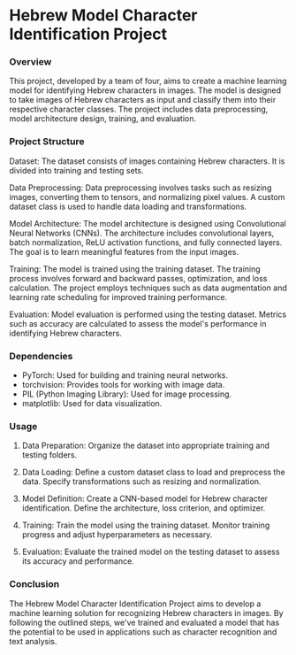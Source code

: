 # Hebrew Model Character Identification Project
### Overview
This project, developed by a team of four, aims to create a machine learning model for identifying Hebrew characters in images. The model is designed to take images of Hebrew characters as input and classify them into their respective character classes. The project includes data preprocessing, model architecture design, training, and evaluation.

### Project Structure
Dataset: The dataset consists of images containing Hebrew characters. It is divided into training and testing sets.

Data Preprocessing: Data preprocessing involves tasks such as resizing images, converting them to tensors, and normalizing pixel values. A custom dataset class is used to handle data loading and transformations.

Model Architecture: The model architecture is designed using Convolutional Neural Networks (CNNs). The architecture includes convolutional layers, batch normalization, ReLU activation functions, and fully connected layers. The goal is to learn meaningful features from the input images.

Training: The model is trained using the training dataset. The training process involves forward and backward passes, optimization, and loss calculation. The project employs techniques such as data augmentation and learning rate scheduling for improved training performance.

Evaluation: Model evaluation is performed using the testing dataset. Metrics such as accuracy are calculated to assess the model's performance in identifying Hebrew characters.

### Dependencies
- PyTorch: Used for building and training neural networks.
- torchvision: Provides tools for working with image data.
- PIL (Python Imaging Library): Used for image processing.
- matplotlib: Used for data visualization.

### Usage
1. Data Preparation: Organize the dataset into appropriate training and testing folders.

2. Data Loading: Define a custom dataset class to load and preprocess the data. Specify transformations such as resizing and normalization.

3. Model Definition: Create a CNN-based model for Hebrew character identification. Define the architecture, loss criterion, and optimizer.

4. Training: Train the model using the training dataset. Monitor training progress and adjust hyperparameters as necessary.

5. Evaluation: Evaluate the trained model on the testing dataset to assess its accuracy and performance.
   
### Conclusion 
The Hebrew Model Character Identification Project aims to develop a machine learning solution for recognizing Hebrew characters in images. By following the outlined steps, we've trained and evaluated a model that has the potential to be used in applications such as character recognition and text analysis.
